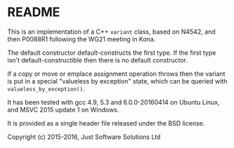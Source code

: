 # README #

This is an implementation of a C++ `variant` class, based on N4542, and then
P0088R1 following the WG21 meeting in Kona.

The default constructor default-constructs the first type. If the first type
isn't default-constructible then there is no default constructor.

If a copy or move or emplace assignment operation throws then the variant is put
in a special "valueless by exception" state, which can be queried with
`valueless_by_exception()`.

It has been tested with gcc 4.9, 5.3 and 6.0.0-20160414 on Ubuntu Linux, and MSVC 2015 update 1 on
Windows.

It is provided as a single header file released under the BSD license.

Copyright (c) 2015-2016, Just Software Solutions Ltd
